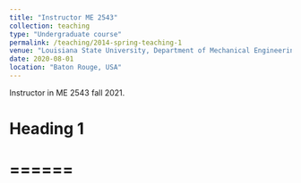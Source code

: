 ```yaml
---
title: "Instructor ME 2543"
collection: teaching
type: "Undergraduate course"
permalink: /teaching/2014-spring-teaching-1
venue: "Louisiana State University, Department of Mechanical Engineering"
date: 2020-08-01
location: "Baton Rouge, USA"
---
```


Instructor in ME 2543 fall 2021.

# Heading 1
# ======
